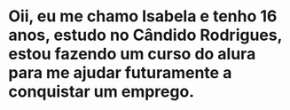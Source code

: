 # Oii, eu me chamo Isabela e tenho 16 anos, estudo no Cândido Rodrigues, estou fazendo um curso do alura para me ajudar futuramente a conquistar um emprego.

